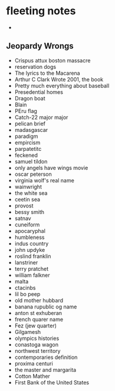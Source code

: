 # fleeting notes

-

## Jeopardy Wrongs
- Crispus attux boston massacre
- reservation dogs
- The lyrics to the Macarena
- Arthur C Clark Wrote 2001, the book
- Pretty much everything about baseball
- Presedential homes
- Dragon boat
- Blain
- PEru flag
- Catch-22 major major
- pelican brief
- madasgascar
- paradigm
- empircism
- parpatetitc
- feckened
- samuel tildon
- only angels have wings movie
- oscar peterson
- virginia wolf's real name
- wainwright
- the white sea 
- ceetin sea
- provost
- bessy smith
- satnav
- cuneiform
- apocaryphal
- humbleness
- indus country
- john updyke
- roslind franklin
- lanstriner 
- terry pratchet
- william falkner
- malta
- ctacinbs
- lil bo peep
- old mother hubbard
- banana rupublic og name
-  anton st exhuberan
- french quarer name
- Fez (jew quarter)
- Gilgamesh
- olympics histories
- conastoga wagon
- northwest territory
- contemporaries definition
- proxima centuri
- the master and margarita
- Cotton Mather
- First Bank of the United States